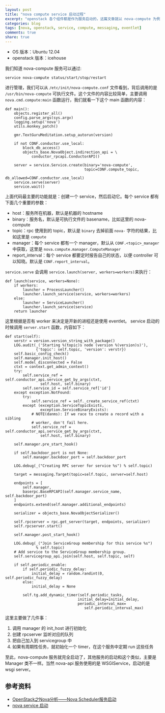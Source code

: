 ```yaml
---
layout: post
title: "nova compute service 启动过程"
excerpt: "openstack 各个组件都是作为服务启动的，这篇文章就以 nova-compute 为例，介绍了 openstack 内部是如何实现 service 的。"
categories: blog
tags: [nova, openstack, service, compute, messaging, eventlet]
comments: true
share: true
---
```


+ OS 版本：Ubuntu 12.04
+ openstack 版本：icehouse

我们知道 nova-compute 服务可以通过:

    service nova-compute status/start/stop/restart

进行管理，我们可以从 `/etc/init/nova-compute.conf` 文件看到，背后调用的是 `/usr/bin/nova-compute` 可执行文件。这个文件的内容比较简单，主要调用 `nova.cmd.compute:main` 函数运行，我们就看一下这个 main 函数的内容：

    def main():
        objects.register_all()
        config.parse_args(sys.argv)
        logging.setup('nova')
        utils.monkey_patch()

        gmr.TextGuruMeditation.setup_autorun(version)

        if not CONF.conductor.use_local:
            block_db_access()
            objects_base.NovaObject.indirection_api = \
                conductor_rpcapi.ConductorAPI()

        server = service.Service.create(binary='nova-compute',
                                        topic=CONF.compute_topic,
                                        db_allowed=CONF.conductor.use_local)
        service.serve(server)
        service.wait()

上面代码最主要的功能就是：创建一个 service，然后启动它。每个 service 都有下面几个重要的参数：

+ host：服务所在机器，默认是机器的 hostname
+ binary：服务名，默认是可执行文件的 basename，比如这里的 nova-compute
+ topic：rpc 使用到的 topic，默认是 `binary` 去掉前面 `nova-` 字符的结果，比如这里是 `compute`
+ manager：每个 service 都有一个 manager，默认从 `CONF.<topic>_manager` 中获取，这里是 `nova.compute.manager.ComputeManager`
+ report_interval：每个 service 都要定时报告自己的状态，以便 controller 可以知晓。默认是 `CONF.report_interval`。

`service.serve` 会调用 `service.launch(server, workers=workers)`来执行：

    def launch(service, workers=None):
        if workers:
            launcher = ProcessLauncher()
            launcher.launch_service(service, workers=workers)
        else:
            launcher = ServiceLauncher()
            launcher.launch_service(service)
        return launcher

这里根据是否有 worker 来决定是开新的进程还是使用 eventlet。
service 启动的时候调用 `server.start` 函数，内容如下：

    def start(self):
        verstr = version.version_string_with_package()
        LOG.audit(_('Starting %(topic)s node (version %(version)s)'),
                  {'topic': self.topic, 'version': verstr})
        self.basic_config_check()
        self.manager.init_host()
        self.model_disconnected = False
        ctxt = context.get_admin_context()
        try:
            self.service_ref = self.conductor_api.service_get_by_args(ctxt,
                    self.host, self.binary)
            self.service_id = self.service_ref['id']
        except exception.NotFound:
            try:
                self.service_ref = self._create_service_ref(ctxt)
            except (exception.ServiceTopicExists,
                    exception.ServiceBinaryExists):
                # NOTE(danms): If we race to create a record with a sibling
                # worker, don't fail here.
                self.service_ref = self.conductor_api.service_get_by_args(ctxt,
                    self.host, self.binary)

        self.manager.pre_start_hook()

        if self.backdoor_port is not None:
            self.manager.backdoor_port = self.backdoor_port

        LOG.debug(_("Creating RPC server for service %s") % self.topic)

        target = messaging.Target(topic=self.topic, server=self.host)

        endpoints = [
            self.manager,
            baserpc.BaseRPCAPI(self.manager.service_name, self.backdoor_port)
        ]
        endpoints.extend(self.manager.additional_endpoints)

        serializer = objects_base.NovaObjectSerializer()

        self.rpcserver = rpc.get_server(target, endpoints, serializer)
        self.rpcserver.start()

        self.manager.post_start_hook()

        LOG.debug(_("Join ServiceGroup membership for this service %s")
                  % self.topic)
        # Add service to the ServiceGroup membership group.
        self.servicegroup_api.join(self.host, self.topic, self)

        if self.periodic_enable:
            if self.periodic_fuzzy_delay:
                initial_delay = random.randint(0, self.periodic_fuzzy_delay)
            else:
                initial_delay = None

            self.tg.add_dynamic_timer(self.periodic_tasks,
                                     initial_delay=initial_delay,
                                     periodic_interval_max=
                                        self.periodic_interval_max)

这里主要做了几件事：

1. 调用 manager 的 init_host 进行初始化
2. 创建 rpcserver 监听对应的队列
3. 把自己加入到 servicegroup 中
4. 如果有周期性任务，就初始化一个 timer，在这个服务中定期 run 这些任务

至此，nova-compute 服务就完全启动了，其他服务的启动和这个类似，主要是 Manager 类不一样。当然 nova-api 服务使用的是 WSGIService，启动的是 wsgi server。


## 参考资料

+ [OpenStack之Nova分析——Nova Scheduler服务启动](http://blog.csdn.net/qiuhan0314/article/details/43196149)
+ [nova service 启动](http://www.choudan.net/2013/08/09/Nova-Service%E5%90%AF%E5%8A%A8.html)
